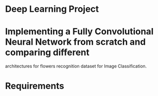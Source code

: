 # Deep Learning Project
# Implementing a Fully Convolutional Neural Network from scratch and comparing different
architectures for flowers recognition dataset for Image Classification.
# Requirements
